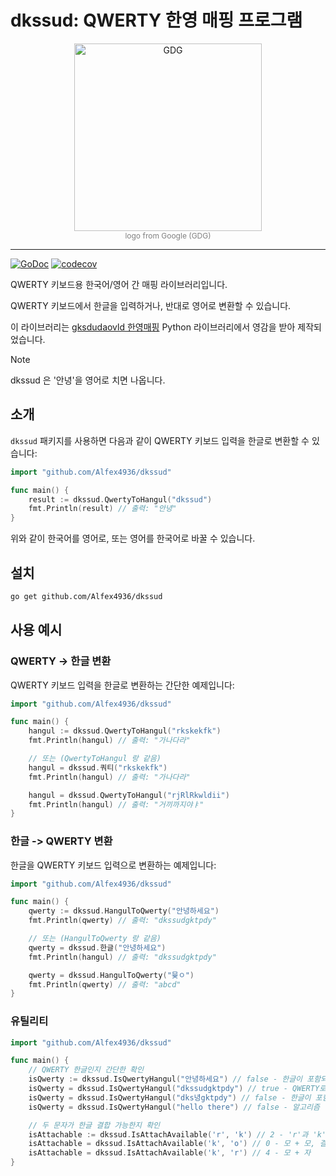 # dkssud: QWERTY 한영 매핑 프로그램

<p align="center">
  <img width="300" src="https://github.com/user-attachments/assets/c09a64c8-277d-4a56-ab25-f93f2d226fb4" alt="GDG"/></br>
  <span style="font-size:12px; color:grey;">logo from Google (GDG)</span>
</p>

---

[![GoDoc](https://pkg.go.dev/badge/github.com/Alfex4936/dkssud.svg)](https://pkg.go.dev/github.com//Alfex4936/dkssud)
[![codecov](https://codecov.io/gh/Alfex4936/dkssud/graph/badge.svg?token=PYJT7QQ4BW)](https://codecov.io/gh/Alfex4936/dkssud)

QWERTY 키보드용 한국어/영어 간 매핑 라이브러리입니다.

QWERTY 키보드에서 한글을 입력하거나, 반대로 영어로 변환할 수 있습니다.

이 라이브러리는 [gksdudaovld 한영매핑](https://github.com/ForestHouse2316/gksdudaovld) Python 라이브러리에서 영감을 받아 제작되었습니다.


> [!NOTE]
> dkssud 은 '안녕'을 영어로 치면 나옵니다.

## 소개

`dkssud` 패키지를 사용하면 다음과 같이 QWERTY 키보드 입력을 한글로 변환할 수 있습니다:

```go
import "github.com/Alfex4936/dkssud"

func main() {
    result := dkssud.QwertyToHangul("dkssud")
    fmt.Println(result) // 출력: "안녕"
}
```

위와 같이 한국어를 영어로, 또는 영어를 한국어로 바꿀 수 있습니다.

## 설치

```bash
go get github.com/Alfex4936/dkssud
```

## 사용 예시

### QWERTY -> 한글 변환

QWERTY 키보드 입력을 한글로 변환하는 간단한 예제입니다:

```go
import "github.com/Alfex4936/dkssud"

func main() {
    hangul := dkssud.QwertyToHangul("rkskekfk")
    fmt.Println(hangul) // 출력: "가나다라"

    // 또는 (QwertyToHangul 랑 같음)
    hangul = dkssud.쿼티("rkskekfk")
    fmt.Println(hangul) // 출력: "가나다라"

    hangul = dkssud.QwertyToHangul("rjRlRkwldii")
    fmt.Println(hangul) // 출력: "거끼까지야ㅑ"
}
```

### 한글 -> QWERTY 변환

한글을 QWERTY 키보드 입력으로 변환하는 예제입니다:

```go
import "github.com/Alfex4936/dkssud"

func main() {
    qwerty := dkssud.HangulToQwerty("안녕하세요")
    fmt.Println(qwerty) // 출력: "dkssudgktpdy"

    // 또는 (HangulToQwerty 랑 같음)
    qwerty = dkssud.한글("안녕하세요")
    fmt.Println(hangul) // 출력: "dkssudgktpdy"

    qwerty = dkssud.HangulToQwerty("뮻ㅇ")
    fmt.Println(qwerty) // 출력: "abcd"
}
```

### 유틸리티
```go
import "github.com/Alfex4936/dkssud"

func main() {
    // QWERTY 한글인지 간단한 확인
    isQwerty := dkssud.IsQwertyHangul("안녕하세요") // false - 한글이 포함되어 있으므로 QWERTY 한글이 아님
    isQwerty = dkssud.IsQwertyHangul("dkssudgktpdy") // true - QWERTY로 입력된 한글로 인식됨
    isQwerty = dkssud.IsQwertyHangul("dks녕gktpdy") // false - 한글이 포함되어 있으므로 QWERTY 한글이 아님
    isQwerty = dkssud.IsQwertyHangul("hello there") // false - 알고리즘 한계, 영단어면 true

    // 두 문자가 한글 결합 가능한지 확인
    isAttachable := dkssud.IsAttachAvailable('r', 'k') // 2 - 'r'과 'k'는 자음과 모음으로 결합 가능
    isAttachable = dkssud.IsAttachAvailable('k', 'o') // 0 - 모 + 모, 결합 불가
    isAttachable = dkssud.IsAttachAvailable('k', 'r') // 4 - 모 + 자
}
```